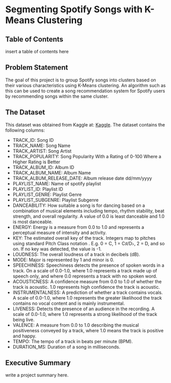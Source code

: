 # Segmenting Spotify Songs with K-Means Clustering
## Table of Contents
insert a table of contents here

## Problem Statement
The goal of this project is to group Spotify songs into clusters based on their various characteristics using K-Means clustering. An algorithm such as this can be used to create a song recommendation system for Spotify users by recommending songs within the same cluster. 

## The Dataset
This dataset was obtained from Kaggle at: [Kaggle](https://www.kaggle.com/datasets/joebeachcapital/30000-spotify-songs/data). 
The dataset contains the following columns:
- TRACK_ID: Song ID
- TRACK_NAME: Song Name
- TRACK_ARTIST: Song Artist
- TRACK_POPULARITY: Song Popularity With a Rating of 0-100 Where a Higher Rating is Better
- TRACK_ALBUM_ID: Album ID
- TRACK_ALBUM_NAME: Album Name
- TRACK_ALBUM_RELEASE_DATE: Album release date dd/mm/yyyy
- PLAYLIST_NAME: Name of spotify playlist
- PLAYLIST_ID: Playlist ID
- PLAYLIST_GENRE: Playlist Genre
- PLAYLIST_SUBGENRE: Playlist Subgenre
- DANCEABILITY: How suitable a song is for dancing based on a combination of musical elements including tempo, rhythm stability, beat strength, and overall regularity. A value of 0.0 is least danceable and 1.0 is most danceable.
- ENERGY: Energy is a measure from 0.0 to 1.0 and represents a perceptual measure of intensity and activity.
- KEY: The estimated overall key of the track. Integers map to pitches using standard Pitch Class notation . E.g. 0 = C, 1 = C♯/D♭, 2 = D, and so on. If no key was detected, the value is -1.
- LOUDNESS: The overall loudness of a track in decibels (dB).
- MODE: Major is represented by 1 and minor is 0.
- SPEECHINESS: Speechiness detects the presence of spoken words in a track. On a scale of 0.0-1.0, where 1.0 represents a track made up of speech only, and where 0.0 represents a track with no spoken word.
- ACOUSTICNESS: A confidence measure from 0.0 to 1.0 of whether the track is acoustic. 1.0 represents high confidence the track is acoustic.
- INSTRUMENTALNESS: A prediction of whether a track contains vocals. A scale of 0.0-1.0, where 1.0 represents the greater likelihood the track contains no vocal content and is mainly instrumental.
- LIVENESS: Detects the presence of an audience in the recording. A scale of 0.0-1.0, where 1.0 represents a strong likelihood of the track being live.
- VALENCE: A measure from 0.0 to 1.0 describing the musical positiveness conveyed by a track, where 1.0 means the track is positive and happy.
- TEMPO: The tempo of a track in beats per minute (BPM).
- DURATION_MS: Duration of a song in milliseconds.


## Executive Summary
write a project summary here.


